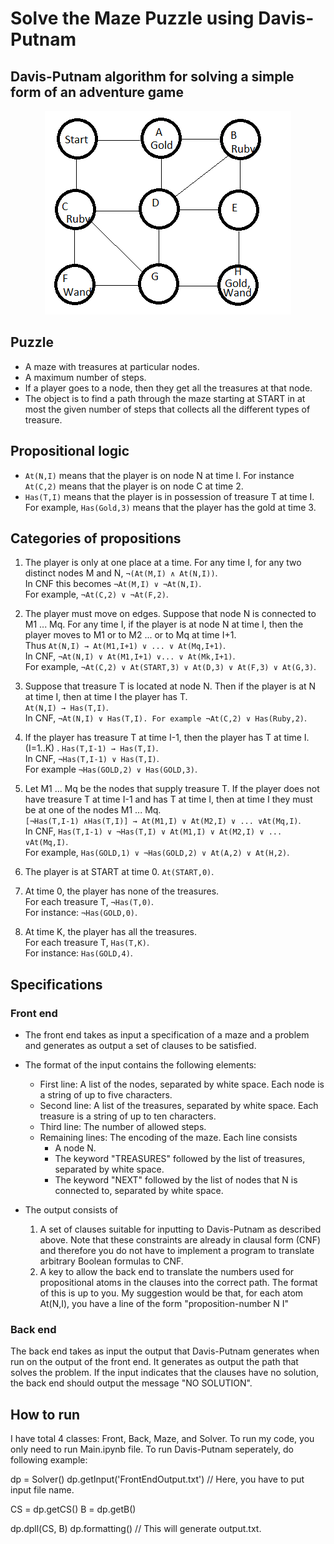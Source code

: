 # Solve the Maze Puzzle using Davis-Putnam
## Davis-Putnam algorithm for solving a simple form of an adventure game

<div align=center><img src="Maze.png"></div>

## Puzzle
- A maze with treasures at particular nodes.
- A maximum number of steps. 
- If a player goes to a node, then they get all the treasures at that node. 
- The object is to find a path through the maze starting at START in at most the given number of steps that collects all the different types of treasure.


## Propositional logic
- `At(N,I)` means that the player is on node N at time I. For instance `At(C,2)` means that the player is on node C at time 2.
- `Has(T,I)` means that the player is in possession of treasure T at time I. For example, `Has(Gold,3)` means that the player has the gold at time 3.

## Categories of propositions
1. The player is only at one place at a time.
For any time I, for any two distinct nodes M and N, `¬(At(M,I) ∧ At(N,I))`.  
In CNF this becomes `¬At(M,I) ∨ ¬At(N,I)`.  
For example, `¬At(C,2) ∨ ¬At(F,2)`.

2. The player must move on edges. Suppose that node N is connected to M1 ... Mq. For any time I, if the player is at node N at time I, then the player moves to M1 or to M2 ... or to Mq at time I+1.  
Thus `At(N,I) → At(M1,I+1) ∨ ... ∨ At(Mq,I+1)`.  
In CNF, `¬At(N,I) ∨ At(M1,I+1) ∨... ∨ At(Mk,I+1)`.  
For example, `¬At(C,2) ∨ At(START,3) ∨ At(D,3) ∨ At(F,3) ∨ At(G,3)`.

3. Suppose that treasure T is located at node N. Then if the player is at N at time I, then at time I the player has T.  
`At(N,I) → Has(T,I)`.  
In CNF, `¬At(N,I) ∨ Has(T,I). For example ¬At(C,2) ∨ Has(Ruby,2)`.

4. If the player has treasure T at time I-1, then the player has T at time I. (I=1..K)  .
`Has(T,I-1) → Has(T,I)`.  
In CNF, `¬Has(T,I-1) ∨ Has(T,I)`.  
For example `¬Has(GOLD,2) ∨ Has(GOLD,3)`.

5. Let M1 ... Mq be the nodes that supply treasure T. If the player does not have treasure T at time I-1 and has T at time I, then at time I they must be at one of the nodes M1 ... Mq.  
`[¬Has(T,I-1) ∧Has(T,I)] → At(M1,I) ∨ At(M2,I) ∨ ... ∨At(Mq,I)`.  
In CNF, `Has(T,I-1) ∨ ¬Has(T,I) ∨ At(M1,I) ∨ At(M2,I) ∨ ... ∨At(Mq,I)`.  
For example, `Has(GOLD,1) ∨ ¬Has(GOLD,2) ∨ At(A,2) ∨ At(H,2)`.

6. The player is at START at time 0. `At(START,0)`.

7. At time 0, the player has none of the treasures.  
For each treasure T, `¬Has(T,0)`.  
For instance: `¬Has(GOLD,0)`.

8. At time K, the player has all the treasures.  
For each treasure T, `Has(T,K)`.  
For instance: `Has(GOLD,4)`.

## Specifications

### Front end
- The front end takes as input a specification of a maze and a problem and generates as output a set of clauses to be satisfied.
- The format of the input contains the following elements:
    - First line: A list of the nodes, separated by white space. Each node is a string of up to five characters.
    - Second line: A list of the treasures, separated by white space. Each treasure is a string of up to ten characters.
    - Third line: The number of allowed steps.
    - Remaining lines: The encoding of the maze. Each line consists
        - A node N.
        - The keyword "TREASURES" followed by the list of treasures, separated by white space.
        - The keyword "NEXT" followed by the list of nodes that N is connected to, separated by white space.
- The output consists of

    1. A set of clauses suitable for inputting to Davis-Putnam as described above. Note that these constraints are already in clausal form (CNF) and therefore you do not have to implement a program to translate arbitrary Boolean formulas to CNF.
    2. A key to allow the back end to translate the numbers used for propositional atoms in the clauses into the correct path. The format of this is up to you. My suggestion would be that, for each atom At(N,I), you have a line of the form "proposition-number N I"

### Back end
The back end takes as input the output that Davis-Putnam generates when run on the output of the front end. It generates as output the path that solves the problem. If the input indicates that the clauses have no solution, the back end should output the message "NO SOLUTION".

## How to run
I have total 4 classes: Front, Back, Maze, and Solver.
To run my code, you only need to run Main.ipynb file.
To run Davis-Putnam seperately, do following example:

dp = Solver()
dp.getInput('FrontEndOutput.txt') // Here, you have to put input file name.
    
CS = dp.getCS()
B = dp.getB()

dp.dpll(CS, B)
dp.formatting() // This will generate output.txt.